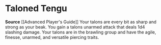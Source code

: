 ﻿---
id: '81'
name: Taloned Tengu
rarity: Common
source: '[[DATABASE/source/Advanced Player''s Guide|Advanced Player''s Guide]]'
trait: null
type: Heritage

---
# Taloned Tengu

**Source** [[Advanced Player's Guide]] 
Your talons are every bit as sharp and strong as your beak. You gain a talons unarmed attack that deals 1d4 slashing damage. Your talons are in the brawling group and have the agile, finesse, unarmed, and versatile piercing traits.